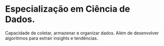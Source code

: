 # Especialização em Ciência de Dados. 
Capacidade de coletar, armazenar e organizar dados. Além de desenvolver algoritimos para extrair insights e tendências.
